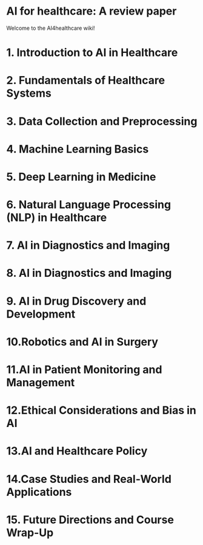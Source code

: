 
<h1> AI for healthcare: A review paper</h1>

Welcome to the AI4healthcare wiki!

# 1. Introduction to AI in Healthcare

# 2. Fundamentals of Healthcare Systems

# 3. Data Collection and Preprocessing

# 4. Machine Learning Basics

# 5. Deep Learning in Medicine

# 6. Natural Language Processing (NLP) in Healthcare

# 7. AI in Diagnostics and Imaging

# 8. AI in Diagnostics and Imaging

# 9. AI in Drug Discovery and Development

# 10.Robotics and AI in Surgery

# 11.AI in Patient Monitoring and Management

# 12.Ethical Considerations and Bias in AI

# 13.AI and Healthcare Policy

# 14.Case Studies and Real-World Applications

# 15. Future Directions and Course Wrap-Up
